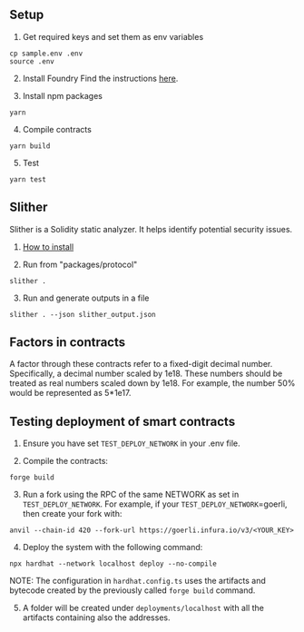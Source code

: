 ## Setup
1. Get required keys and set them as env variables
```
cp sample.env .env
source .env
```

2. Install Foundry
Find the instructions [here](https://book.getfoundry.sh/getting-started/installation).

3. Install npm packages
```
yarn
```

4. Compile contracts
```
yarn build
```

5. Test
```
yarn test
```

## Slither
Slither is a Solidity static analyzer. It helps identify potential security issues.

1. [How to install](https://github.com/crytic/slither#how-to-install)

2. Run from "packages/protocol"
```
slither .
```

3. Run and generate outputs in a file
```
slither . --json slither_output.json
```

## Factors in contracts
A factor through these contracts refer to a fixed-digit decimal number. Specifically, a decimal number scaled by 1e18. These numbers should be treated as real numbers scaled down by 1e18. For example, the number 50% would be represented as 5*1e17.

## Testing deployment of smart contracts

1. Ensure you have set `TEST_DEPLOY_NETWORK` in your .env file.  

2. Compile the contracts:
```
forge build
```
  
3. Run a fork using the RPC of the same NETWORK as set in `TEST_DEPLOY_NETWORK`. For example, if your `TEST_DEPLOY_NETWORK`=goerli, then create your fork with:  
```
anvil --chain-id 420 --fork-url https://goerli.infura.io/v3/<YOUR_KEY>
```

4. Deploy the system with the following command:
```
npx hardhat --network localhost deploy --no-compile
```
NOTE: The configuration in `hardhat.config.ts` uses the artifacts and bytecode created by the previously called `forge build` command.

5. A folder will be created under `deployments/localhost` with all the artifacts containing also the addresses. 
